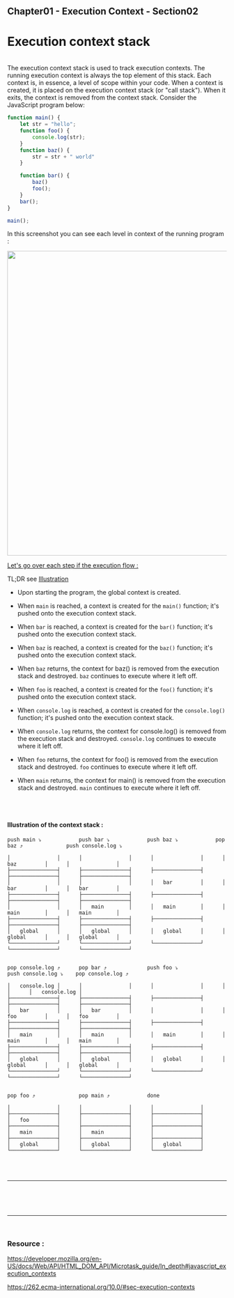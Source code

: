 


## Chapter01 - Execution Context - Section02

# Execution context stack

<br>
The execution context stack is used to track execution contexts. The running execution context is always the top element of this stack.
Each context is, in essence, a level of scope within your code. When a context is created, it is placed on the execution context stack (or "call stack"). When it exits, the context is removed from the context stack.
Consider the JavaScript program below:

```js
function main() {
    let str = "hello";
    function foo() {
        console.log(str);
    }
    function baz() {
        str = str + " world"
    }

    function bar() {
        baz()
        foo();
    }
    bar();
}

main();
```

In this screenshot you can see each level in context of the running program : 

<img src="https://user-images.githubusercontent.com/37986794/203842189-11dc0923-cbd0-4a2d-9fd9-cca379e736b4.png" width="700px" />

<u>Let's go over each step if the execution flow :</u>

TL;DR see [Illustration](#illustration-of-the-context-stack-)

* Upon starting the program, the global context is created.

* When `main` is reached, a context is created for the `main()` function;
it's pushed onto the execution context stack.

* When `bar` is reached, a context is created for the `bar()` function; 
it's pushed onto the execution context stack.

* When `baz` is reached, a context is created for the `baz()` function;
it's pushed onto the execution context stack.

* When `baz` returns, the context for baz() is removed from the execution stack and destroyed. 
`baz` continues to execute where it left off.

* When `foo` is reached, a context is created for the `foo()` function; 
it's pushed onto the execution context stack.
   
* When `console.log` is reached, a context is created for the `console.log()` function;
it's pushed onto the execution context stack.

* When `console.log` returns, the context for console.log() is removed from the execution stack and destroyed. 
`console.log` continues to execute where it left off.         

* When `foo` returns, the context for foo() is removed from the execution stack and destroyed. 
`foo` continues to execute where it left off.

* When `main` returns, the context for main() is removed from the execution stack and destroyed. 
`main` continues to execute where it left off.

<br>
<br>

#### Illustration of the context stack :

```
push main ⤵            push bar ⤵            push baz ⤵            pop baz ⤴              push console.log ⤵

│               │      │               │      │               │      │   baz         │      │               │   
├───────────────┤      ├───────────────┤      ├───────────────┤      ├───────────────┤      ├───────────────┤   
│               │      │               │      │   bar         │      │   bar         │      │   bar         │   
├───────────────┤      ├───────────────┤      ├───────────────┤      ├───────────────┤      ├───────────────┤   
│               │      │   main        │      │   main        │      │   main        │      │   main        │   
├───────────────┤      ├───────────────┤      ├───────────────┤      ├───────────────┤      ├───────────────┤   
│   global      │      │   global      │      │   global      │      │   global      │      │   global      │   
└───────────────┘      └───────────────┘      └───────────────┘      └───────────────┘      └───────────────┘   


pop console.log ⤴      pop bar ⤴             push foo ⤵            push console.log ⤵    pop console.log ⤴

│   console.log │      │               │      │               │      │               │      │   console.log │    
├───────────────┤      ├───────────────┤      ├───────────────┤      ├───────────────┤      ├───────────────┤ 
│   bar         │      │   bar         │      │               │      │   foo         │      │   foo         │ 
├───────────────┤      ├───────────────┤      ├───────────────┤      ├───────────────┤      ├───────────────┤ 
│   main        │      │   main        │      │   main        │      │   main        │      │   main        │ 
├───────────────┤      ├───────────────┤      ├───────────────┤      ├───────────────┤      ├───────────────┤ 
│   global      │      │   global      │      │   global      │      │   global      │      │   global      │ 
└───────────────┘      └───────────────┘      └───────────────┘      └───────────────┘      └───────────────┘ 


pop foo ⤴              pop main ⤴            done

│               │      │               │      │               │
├───────────────┤      ├───────────────┤      ├───────────────┤
│   foo         │      │               │      │               │
├───────────────┤      ├───────────────┤      ├───────────────┤
│   main        │      │   main        │      │               │
├───────────────┤      ├───────────────┤      ├───────────────┤
│   global      │      │   global      │      │   global      │
└───────────────┘      └───────────────┘      └───────────────┘

```
<br>
<br>

----

<br>





<br>
<br>

----

<br>

### Resource : 

https://developer.mozilla.org/en-US/docs/Web/API/HTML_DOM_API/Microtask_guide/In_depth#javascript_execution_contexts

https://262.ecma-international.org/10.0/#sec-execution-contexts